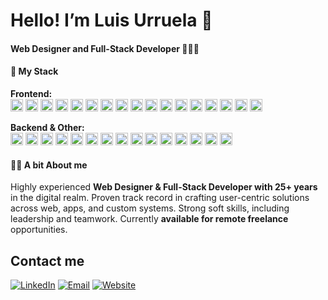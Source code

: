 # Hello! I’m Luis Urruela 👋 
#### **Web Designer and Full-Stack Developer** 📱👨‍💻

#### 💪 My Stack
**Frontend:**<br/>
<img height="20" src="https://img.shields.io/badge/-Angular-%23F9423A?style=flat-square&logo=angular&logoColor=white" alt="Angular">
<img height="20" src="https://img.shields.io/badge/-React-%23F9423A?style=flat-square&logo=react&logoColor=white" alt="React">
<img height="20" src="https://img.shields.io/badge/Astro-%23F9423A?style=flat-square&logo=astro&logoColor=white" alt="Astro">
<img height="20" src="https://img.shields.io/badge/-Vue.js-%23F9423A?style=flat-square&logo=vuedotjs&logoColor=white" alt="Vue.js">
<img height="20" src="https://img.shields.io/badge/-JavaScript-%23F9423A?style=flat-square&logo=javascript&logoColor=white" alt="JavaScript">
<img height="20" src="https://img.shields.io/badge/-TypeScript-%23F9423A?style=flat-square&logo=typescript&logoColor=white" alt="TypeScript">
<img height="20" src="https://img.shields.io/badge/Ionic-%23F9423A?style=flat-square&logo=ionic&logoColor=white" alt="Ionic">
<img height="20" src="https://img.shields.io/badge/Flutter-%23F9423A?style=flat-square&logo=flutter&logoColor=white" alt="Flutter">
<img height="20" src="https://img.shields.io/badge/Dart-%23F9423A?style=flat-square&logo=dart&logoColor=white" alt="Dart">
<img height="20" src="https://img.shields.io/badge/HTML-%23F9423A?style=flat-square&logo=html5&logoColor=white" alt="HTML">
<img height="20" src="https://img.shields.io/badge/CSS-%23F9423A?style=flat-square&logo=css3&logoColor=white" alt="CSS">
<img height="20" src="https://img.shields.io/badge/Sass-%23F9423A?style=flat-square&logo=sass&logoColor=white" alt="Sass">
<img height="20" src="https://img.shields.io/badge/Tailwind%20CSS-%23F9423A?style=flat-square&logo=tailwindcss&logoColor=white" alt="Tailwind CSS">
<img height="20" src="https://img.shields.io/badge/Bootstrap-%23F9423A?style=flat-square&logo=bootstrap&logoColor=white" alt="Bootstrap">
<img height="20" src="https://img.shields.io/badge/Angular%20Material-%23F9423A?style=flat-square&logo=angular&logoColor=white" alt="Angular Material">
<img height="20" src="https://img.shields.io/badge/Vuetify-%23F9423A?style=flat-square&logo=vuetify&logoColor=white" alt="Vuetify">
<img height="20" src="https://img.shields.io/badge/-jQuery-%23F9423A?style=flat-square&logo=jquery&logoColor=white" alt="jQuery">

**Backend & Other:**<br/>
<img height="20" src="https://img.shields.io/badge/.NET-%2300788C?style=flat-square&logo=dotnet&logoColor=white" alt=".NET">
<img height="20" src="https://img.shields.io/badge/C%23-%2300788C?style=flat-square&logo=csharp&logoColor=white" alt="C#">
<img height="20" src="https://img.shields.io/badge/Laravel-%2300788C?style=flat-square&logo=laravel&logoColor=white" alt="Laravel">
<img height="20" src="https://img.shields.io/badge/PHP-%2300788C?style=flat-square&logo=php&logoColor=white" alt="PHP">
<img height="20" src="https://img.shields.io/badge/Node.js-%2300788C?style=flat-square&logo=nodedotjs&logoColor=white" alt="Node.js">
<img height="20" src="https://img.shields.io/badge/SQL-%2300788C?style=flat-square&logo=mysql&logoColor=white" alt="SQL">
<img height="20" src="https://img.shields.io/badge/Firebase-%2300788C?style=flat-square&logo=firebase&logoColor=white" alt="Firebase">
<img height="20" src="https://img.shields.io/badge/AWS-%2300788C?style=flat-square&logo=amazonaws&logoColor=white" alt="AWS">
<img height="20" src="https://img.shields.io/badge/Azure-%2300788C?style=flat-square&logo=microsoftazure&logoColor=white" alt="Azure">
<img height="20" src="https://img.shields.io/badge/Git-%2300788C?style=flat-square&logo=git&logoColor=white" alt="Git">
<img height="20" src="https://img.shields.io/badge/npm-%2300788C?style=flat-square&logo=npm&logoColor=white" alt="npm">
<img height="20" src="https://img.shields.io/badge/Webpack-%2300788C?style=flat-square&logo=webpack&logoColor=white" alt="Webpack">
<img height="20" src="https://img.shields.io/badge/Entity%20Framework-%2300788C?style=flat-square&logo=microsoft&logoColor=white" alt="Entity Framework">
<img height="20" src="https://img.shields.io/badge/RESTful%20APIs-%2300788C?style=flat-square&logo=openapiinitiative&logoColor=white" alt="RESTful APIs">
<img height="20" src="https://img.shields.io/badge/WordPress-%2300788C?style=flat-square&logo=wordpress&logoColor=white" alt="WordPress">

#### 🙋‍♂️ A bit About me

Highly experienced **Web Designer & Full-Stack Developer with 25+ years** in the digital realm. Proven track record in crafting user-centric solutions across web, apps, and custom systems. Strong soft skills, including leadership and teamwork. Currently **available for remote freelance** opportunities.

## Contact me

[![LinkedIn](https://img.shields.io/badge/LinkedIn-Connect-%23280071?style=flat-square&logo=linkedin&logoColor=white&logoSize=20)](https://linkedin.com/in/luisurruela)
[![Email](https://img.shields.io/badge/Email-Contact%20Me-%23280071?style=flat-square&logo=gmail&logoColor=white&logoSize=20)](mailto:luis.urruela@neweratech.com)
[![Website](https://img.shields.io/badge/Website-Visit-%23280071?style=flat-square&logo=github&logoColor=white&logoSize=20)](https://luisurruela.github.io/)
